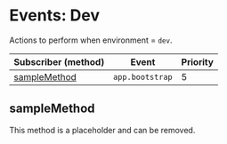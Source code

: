 # Events: Dev

Actions to perform when environment = `dev`.

| Subscriber (method)           | Event           | Priority |
|-------------------------------|-----------------|----------|
| [sampleMethod](#samplemethod) | `app.bootstrap` | 5        |


## sampleMethod

This method is a placeholder and can be removed.